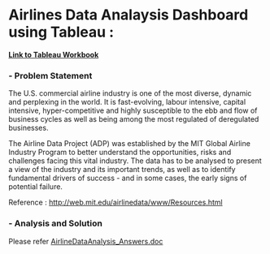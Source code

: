 # Airlines Data Analaysis Dashboard using Tableau : 
[**Link to Tableau Workbook**](https://drive.google.com/drive/folders/1pJeIV8RBFYcicYzXJu7Q2MY8UdWC-8hZ?usp=sharing)

### - Problem Statement

The U.S. commercial airline industry is one of the most diverse, dynamic and perplexing in the world. It is fast-evolving, labour intensive, capital intensive, hyper-competitive and highly susceptible to the ebb and flow of business cycles as well as being among the most regulated of deregulated businesses.

The Airline Data Project (ADP) was established by the MIT Global Airline Industry Program to better understand the opportunities, risks and challenges facing this vital industry. The data has to be analysed to present a view of the industry and its important trends, as well as to identify fundamental drivers of success - and in some cases, the early signs of potential failure.

Reference :
http://web.mit.edu/airlinedata/www/Resources.html

### - Analysis and Solution
Please refer [AirlineDataAnalysis_Answers.doc](https://github.com/Sneeky23/AirlinesDataAnalaysisDashboard/blob/main/Dashboard.pdf)

